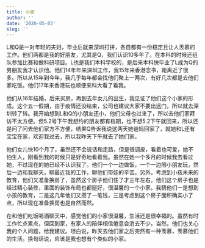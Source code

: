 ```yaml
---
title: 小家
author: ''
date: '2020-05-03'
slug: ''
---
```

L和Q是一对年轻的夫妇，毕业后就来深圳打拼，各自都有一份稳定且让人羡慕的工作。他们两都是我的好朋友，尤其是Q，我们认识10多年了。在本科的时候还组队参加比赛和做科研项目。L也是我们本科学校的，是后来本科快毕业了L成为Q的男朋友我才认识他。他们14年年来深圳工作，我15年来香港念书，距离近了很多。所以从15年到今年，我几乎每年都会找他们聚上一两次，有好几次都是去他们家吃饭。他们17年来香港玩也顺便来科大看了看我。

他们从16年结婚，后来买房，再到去年女儿的出生，我见证了他们这个小家的形成。这个五一假期，由于疫情还没结束，公司也建议大家不要出远门，所以就去深圳转了转。我开始想到L和Q的小朋友还小，他们父母也过来了，所以去他们家拜访不太方便。但5.2号下午我想约的朋友都有档期，也不想5.2下午就回来，所以还是问了问去他们家方不方便，结果Q告诉我说这两天她爸妈回家了，就她和L还有宝宝在家，欢迎我过去，所以我昨天下午就去了她们家。

他们女儿快10个月了，虽然还不会说话和走路，但是很调皮，看着也可爱，她不怕生人，刚看到我的时候只是好奇地看着我。虽然在她一个多月的时候我去看过她，不过现在的她已经不认识我了。他们一个一边做饭，一个一边陪小朋友玩，然后一边和我聊天。聊最近我的工作，聊他们带娃的辛苦。另外，考虑到小孩未来的教育，他们又准备换房了，虽然这个房子他们住了才三年左右。他们这个房子也是经过精心装修，里面的装饰布局也都挺好，很温馨的一个小家。我猜他们一是想到小孩的教育，二是这几年他们又攒了一笔钱，三是考虑到这个房子面积确实小了点，所以现在准备换房也是自然而然。

在和他们吃饭喝酒聊天中，感觉他们的小家很温馨，生活还是很幸福的。虽然有时工作忙点累点，但回到家，有家人的陪伴相信倦意会消去不少。当然，他们也关心我的个人问题，给我建议。坦白说，昨天去他们家之后突然有一种羡慕，羡慕他们的生活。换句话说，应该是我也想有个类似的小家。



